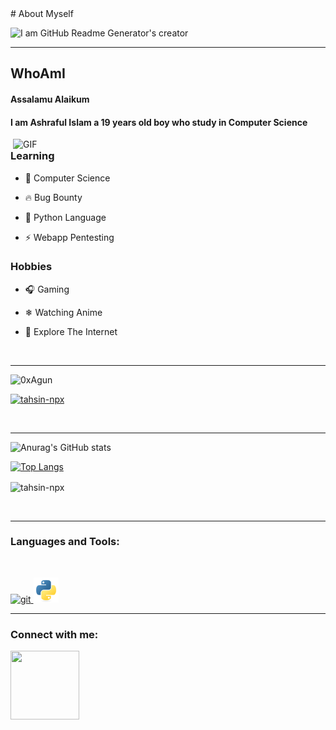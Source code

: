 </center>
# About Myself



![I am GitHub Readme Generator's creator](https://i.imgur.com/FZy6OHJ.jpeg)
<hr/></center>


## WhoAmI

#### Assalamu Alaikum
#### I am **Ashraful Islam** a 19 years old boy who study in **Computer Science**

<img hight="400" width="500" alt="GIF" align="right" src="https://c.tenor.com/lj4VOZeJTF0AAAAC/anime-boy-handsome.gif">


### Learning
- 🔭 Computer Science
 
- 🔥 Bug Bounty

- 💬 Python Language

- ⚡ Webapp Pentesting

### Hobbies
- 🎧 Gaming 

- ❄ Watching Anime

- 🔌 Explore The Internet

<br/><hr/>
<p align="left"> <img src="https://komarev.com/ghpvc/?username=0xAgun&label=Profile%20views&color=0e75b6&style=flat" alt="0xAgun" /> </p>

<p align="left"> <a href="https://github.com/ryo-ma/github-profile-trophy"><img src="https://github-profile-trophy.vercel.app/?username=0xAgun&theme=onedark" alt="tahsin-npx" /></a> </p>
<br/><hr/>

![Anurag's GitHub stats](https://github-readme-stats.vercel.app/api?username=0xAgun&show_icons=true&theme=tokyonight)

[![Top Langs](https://github-readme-stats.vercel.app/api/top-langs/?username=0xAgun&theme=onedark)](https://github.com/anuraghazra/github-readme-stats )

<p><img align="center" src="https://github-readme-streak-stats.herokuapp.com/?user=0xAgun&theme=onedark&" alt="tahsin-npx" /></p>

<br/><hr/>

<h3 align="left">Languages and Tools:</h3>

<br/>

<p align="left"> <a href="https://dart.dev" target="_blank"> <a href="https://git-scm.com/" target="_blank"> <img src="https://www.vectorlogo.zone/logos/git-scm/git-scm-icon.svg" alt="git" width="40" height="40"/> </a> <a href="https://www.python.org" target="_blank"> <img src="https://raw.githubusercontent.com/devicons/devicon/master/icons/python/python-original.svg" alt="python" width="40" height="40"/> </a> </p>
<hr/>

<h3 align="left">Connect with me:</h3>
<p align="left">
<a href="https://twitter.com/myselfAshraful" target="blank"><img align="center" src="https://www.vectorlogo.zone/logos/twitter/twitter-ar21.svg" height="110" width="110" /></a>
</p>
